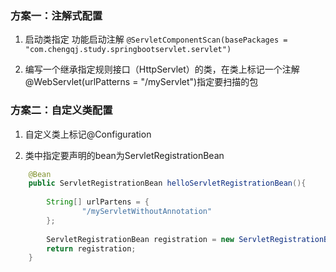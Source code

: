 


### 方案一：注解式配置

1. 启动类指定 功能启动注解 `@ServletComponentScan(basePackages = "com.chengqj.study.springbootservlet.servlet")`

2. 编写一个继承指定规则接口（HttpServlet）的类，在类上标记一个注解@WebServlet(urlPatterns = "/myServlet")指定要扫描的包

### 方案二：自定义类配置

1. 自定义类上标记@Configuration

2. 类中指定要声明的bean为ServletRegistrationBean

```java
    @Bean
    public ServletRegistrationBean helloServletRegistrationBean(){
        
        String[] urlPartens = {
                "/myServletWithoutAnnotation"
        };
        
        ServletRegistrationBean registration = new ServletRegistrationBean( new MyServletWithoutAnnotation(),urlPartens);
        return registration;
    }
```